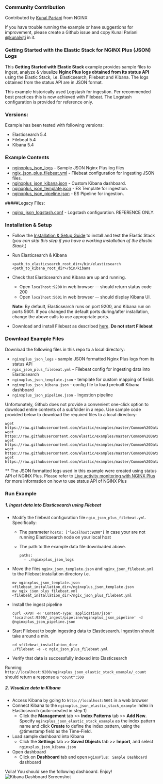 ### Community Contribution

Contributed by [Kunal Pariani](https://github.com/kunalvjti) from NGINX

If you have trouble running the example or have suggestions for improvement, please create a Github issue and copy Kunal Pariani [@kunalvjti](https://github.com/kunalvjti) in it.

### Getting Started with the Elastic Stack for NGINX Plus (JSON) Logs

This **Getting Started with Elastic Stack** example provides sample files to ingest, analyze & visualize **Nginx Plus logs obtained from its status API** using the Elastic Stack, i.e. Elasticsearch, Filebeat and Kibana. The logs obtained from the status API are in JSON format.

This example historically used Logstash for ingestion. Per recommended best practices this is now achieved with Filebeat. The Logstash configuration is provided for reference only.

### Versions:

Example has been tested with following versions:
- Elasticsearch 5.4
- Filebeat 5.4
- Kibana 5.4


### Example Contents

* [nginxplus_json_logs](https://github.com/elastic/examples/blob/master/Common%20Data%20Formats/nginx_json_plus_logs/nginxplus_json_logs) - Sample JSON Nginx Plus log files
* [ngix_json_plus_filebeat.yml](https://github.com/elastic/examples/blob/master/Common%20Data%20Formats/nginx_json_plus_logs/ngix_json_plus_filebeat.yml) - Filebeat configuration for ingesting JSON files.
* [nginxplus_json_kibana.json](https://github.com/elastic/examples/blob/master/Common%20Data%20Formats/nginx_json_plus_logs/nginxplus_json_kibana.json) - Custom Kibana dashboard.
* [nginxplus_json_template.json](https://github.com/elastic/examples/blob/master/Common%20Data%20Formats/nginx_json_plus_logs/nginxplus_json_template.json) - ES Template for ingestion.
* [nginxplus_json_pipeline.json](https://github.com/elastic/examples/blob/master/Common%20Data%20Formats/nginx_json_plus_logs/nginxplus_json_pipeline.json) - ES Pipeline for ingestion.


#####Legacy Files:

* [nginx_json_logstash.conf](https://github.com/elastic/examples/blob/master/Common%20Data%20Formats/nginx_json_plus_logs/logstash/nginxplus_json_logstash.conf) -  Logstash configuration. REFERENCE ONLY.


### Installation & Setup

* Follow the [Installation & Setup Guide](https://github.com/elastic/examples/blob/master/Installation%20and%20Setup.md) to install and test the Elastic Stack (*you can skip this step if you have a working installation of the Elastic Stack,*)

* Run Elasticsearch & Kibana
  ```
  <path_to_elasticsearch_root_dir>/bin/elasticsearch
  <path_to_kibana_root_dir>/bin/kibana
  ```

* Check that Elasticsearch and Kibana are up and running.
  - Open `localhost:9200` in web browser -- should return status code 200
  - Open `localhost:5601` in web browser -- should display Kibana UI.

  **Note:** By default, Elasticsearch runs on port 9200, and Kibana run on ports 5601. If you changed the default ports during/after installation, change the above calls to use appropriate ports.

* Download and install Filebeat as described [here](https://www.elastic.co/guide/en/beats/filebeat/5.4/filebeat-installation.html). **Do not start Filebeat**


### Download Example Files

Download the following files in this repo to a local directory:

- `nginxplus_json_logs` - sample JSON formatted Nginx Plus logs from its status API
- `ngix_json_plus_filebeat.yml` - Filebeat config for ingesting data into Elasticsearch
- `nginxplus_json_template.json` - template for custom mapping of fields
- `nginxplus_json_kibana.json` - config file to load prebuilt Kibana dashboard
- `nginxplus_json_pipeline.json` - Ingestion pipeline

Unfortunately, Github does not provide a convenient one-click option to download entire contents of a subfolder in a repo. Use sample code provided below to download the required files to a local directory:

```
wget https://raw.githubusercontent.com/elastic/examples/master/Common%20Data%20Formats/nginx_json_plus_logs/ngix_json_plus_filebeat.yml
wget https://raw.githubusercontent.com/elastic/examples/master/Common%20Data%20Formats/nginx_json_plus_logs/nginxplus_json_kibana.json
wget https://raw.githubusercontent.com/elastic/examples/master/Common%20Data%20Formats/nginx_json_plus_logs/nginxplus_json_template.json
wget https://raw.githubusercontent.com/elastic/examples/master/Common%20Data%20Formats/nginx_json_plus_logs/nginxplus_json_pipeline.json
wget https://raw.githubusercontent.com/elastic/examples/master/Common%20Data%20Formats/nginx_json_plus_logs/nginxplus_json_logs
```

** The JSON formatted logs used in this example were created using status API of NGINX Plus. Please refer to [Live activity monitoring with NGINX Plus](https://www.nginx.com/products/live-activity-monitoring/) for more information on how to use status API of NGINX Plus

### Run Example

##### 1. Ingest data into Elasticsearch using Filebeat

* Modify the filebeat configuration file `ngix_json_plus_filebeat.yml`. Specifically:

    - The parameter `hosts: ["localhost:9200"]` in case your are not running Elasticsearch node on your local host
    - The path to the example data file downloaded above.
    
        ```shell
        paths:
          - ./nginxplus_json_logs
        ```

* Move the files `nginx_json_template.json` and `nginx_json_filebeat.yml` to the Filebeat installation directory i.e.
    
     ```shell
    mv nginxplus_json_template.json <filebeat_installation_dir>/nginxplus_json_template.json
    mv ngix_json_plus_filebeat.yml <filebeat_installation_dir>/ngix_json_plus_filebeat.yml
    ```
    
* Install the ingest pipeline

    ```shell
    curl -XPUT -H 'Content-Type: application/json' 'localhost:9200/_ingest/pipeline/nginxplus_json_pipeline' -d @nginxplus_json_pipeline.json
    ```

* Start Filebeat to begin ingesting data to Elasticsearch. Ingestion should take around a min.

    ```shell
    cd <filebeat_installation_dir>
    ./filebeat -e -c ngix_json_plus_filebeat.yml

 * Verify that data is successfully indexed into Elasticsearch

  Running `http://localhost:9200/nginxplus_json_elastic_stack_example/_count` should return a response a `"count":500`

##### 2. Visualize data in Kibana

* Access Kibana by going to `http://localhost:5601` in a web browser
* Connect Kibana to the `nginxplus_json_elastic_stack_example` index in Elasticsearch (auto-created in step 1)
    * Click the **Management** tab >> **Index Patterns** tab >> **Add New**. Specify `nginxplus_json_elastic_stack_example` as the index pattern name and click **Create** to define the index pattern, using the @timestamp field as the Time-Field.
* Load sample dashboard into Kibana
    * Click the **Settings** tab >> **Saved Objects** tab >> **Import**, and select `nginxplus_json_kibana.json`
* Open dashboard
    * Click on **Dashboard** tab and open `NginxPlus: Sample Dashboard` dashboard

Voila! You should see the following dashboard. Enjoy!
![Kibana Dashboard Screenshot](https://github.com/elastic/examples/blob/master/Common%20Data%20Formats/nginx_json_plus_logs/nginx_plus_json_dashboard.jpg?raw=true)
